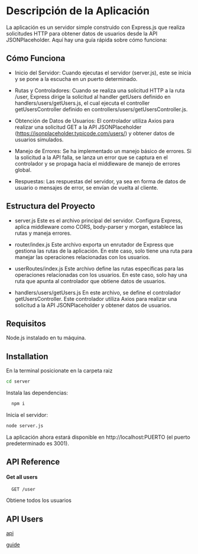 # Descripción de la Aplicación
La aplicación es un servidor simple construido con Express.js que realiza solicitudes HTTP para obtener datos de usuarios desde la API JSONPlaceholder. Aquí hay una guía rápida sobre cómo funciona:



## Cómo Funciona
- Inicio del Servidor: Cuando ejecutas el servidor (server.js), este se inicia y se pone a la escucha en un puerto determinado.

- Rutas y Controladores: Cuando se realiza una solicitud HTTP a la ruta /user, Express dirige la solicitud al handler getUsers definido en handlers/users/getUsers.js, el cual ejecuta el controller getUsersController definido en controllers/users/getUsersController.js.

- Obtención de Datos de Usuarios: El controlador utiliza Axios para realizar una solicitud GET a la API JSONPlaceholder (https://jsonplaceholder.typicode.com/users/) y obtener datos de usuarios simulados.

- Manejo de Errores: Se ha implementado un manejo básico de errores. Si la solicitud a la API falla, se lanza un error que se captura en el controlador y se propaga hacia el middleware de manejo de errores global.

- Respuestas: Las respuestas del servidor, ya sea en forma de datos de usuario o mensajes de error, se envían de vuelta al cliente.



## Estructura del Proyecto

- server.js
 Este es el archivo principal del servidor. Configura Express, aplica middleware como CORS, body-parser y morgan, establece las rutas y maneja errores.


- router/index.js
Este archivo exporta un enrutador de Express que gestiona las rutas de la aplicación. En este caso, solo tiene una ruta para manejar las operaciones relacionadas con los usuarios.


- userRoutes/index.js
Este archivo define las rutas específicas para las operaciones relacionadas con los usuarios. En este caso, solo hay una ruta que apunta al controlador que obtiene datos de usuarios.


- handlers/users/getUsers.js
En este archivo, se define el controlador getUsersController. Este controlador utiliza Axios para realizar una solicitud a la API JSONPlaceholder y obtener datos de usuarios.

## Requisitos
Node.js instalado en tu máquina.

## Installation

En la terminal posicionate en la carpeta raiz
```bash
cd server
```

Instala las dependencias:
```bash
  npm i
```

Inicia el servidor:
```bash
node server.js
```
La aplicación ahora estará disponible en http://localhost:PUERTO (el puerto predeterminado es 3001).
## API Reference

#### Get all users

```http
  GET /user
```
Obtiene todos los usuarios




## API Users

[api](https://jsonplaceholder.typicode.com/)

[guide](https://jsonplaceholder.typicode.com/guide/)

